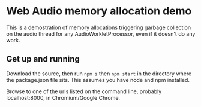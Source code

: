 # Web Audio memory allocation demo

This is a demostration of memory allocations triggering garbage collection on the audio thread for any AudioWorkletProcessor, even if it doesn't do any work.

## Get up and running

Download the source, then run `npm i` then `npm start` in the directory where the package.json file sits. This assumes you have node and npm installed.

Browse to one of the urls listed on the command line, probably localhost:8000, in Chromium/Google Chrome.
